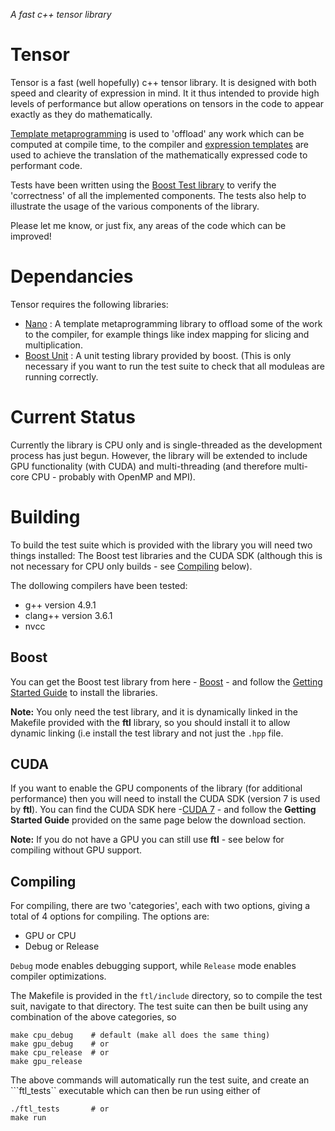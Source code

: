 *A fast c++ tensor library*

# Tensor

Tensor is a fast (well hopefully) c++ tensor library. It is designed with both speed and clearity of expression in mind. It it thus intended to provide high levels of performance but allow operations on tensors in the code to appear exactly as they do mathematically. 

[Template metaprogramming](https://en.wikipedia.org/wiki/Template_metaprogramming) is used to 'offload' any work which can be computed at compile time, to the compiler and [expression templates](https://en.wikipedia.org/wiki/Expression_templates) are used to achieve the translation of the mathematically expressed code to performant code.

Tests have been written using the [Boost Test library](http://www.boost.org/doc/libs/1_58_0/libs/test/doc/html/index.html) to verify the 'correctness' of all the implemented components. The tests also help to illustrate the usage of the various components of the library.

Please let me know, or just fix, any areas of the code which can be improved!

# Dependancies

Tensor requires the following libraries:

* [Nano](https://github.com/robclu/nano) : A template metaprogramming library to offload some of the work to the compiler, for example things like index mapping for slicing and multiplication.
* [Boost Unit](http://www.boost.org/doc/libs/1_58_0/libs/test/doc/html/index.html) : A unit testing library provided by boost. (This is only necessary if you want to run the test suite to check that all moduleas are running correctly. 

# Current Status

Currently the library is CPU only and is single-threaded as the development process has just begun. However, the library will be extended to include GPU functionality (with CUDA) and multi-threading (and therefore multi-core CPU - probably with OpenMP and MPI).

# Building

To build the test suite which is provided with the library you will need two things installed: The Boost test libraries and the CUDA SDK (although this is not necessary for CPU only builds - see [Compiling](#compiling) below).

The dollowing compilers have been tested:

* g++ version 4.9.1
* clang++ version 3.6.1
* nvcc 

## Boost

You can get the Boost test library from here - [Boost](http://www.boost.org/) - and follow the [Getting Started Guide](http://www.boost.org/doc/libs/1_59_0/more/getting_started/index.html) to install the libraries.

__Note:__ You only need the test library, and it is dynamically linked in the Makefile provided with the __ftl__ library, so you should install it to allow dynamic linking (i.e install the test library and not just the ```.hpp``` file.

## CUDA

If you want to enable the GPU components of the library (for additional performance) then you will need to install the CUDA SDK (version 7 is used by __ftl__). You can find the CUDA SDK here -[CUDA 7](https://developer.nvidia.com/cuda-downloads) - and follow the __Getting Started Guide__ provided on the same page below the download section.

__Note:__ If you do not have a GPU you can still use __ftl__ - see below for compiling without GPU support.

## Compiling

For compiling, there are two 'categories', each with two options, giving a total of 4 options for compiling. The options are:

* GPU or CPU 
* Debug or Release

```Debug``` mode enables debugging support, while ```Release``` mode enables compiler optimizations.

The Makefile is provided in the ```ftl/include``` directory, so to compile the test suit, navigate to that directory. The test suite can then be built using any combination of the above categories, so 

```
make cpu_debug    # default (make all does the same thing)
make gpu_debug    # or
make cpu_release  # or 
make gpu_release  
```

The above commands will automatically run the test suite, and create an ```ftl_tests`` executable which can then be run using either of

```
./ftl_tests       # or
make run
```
